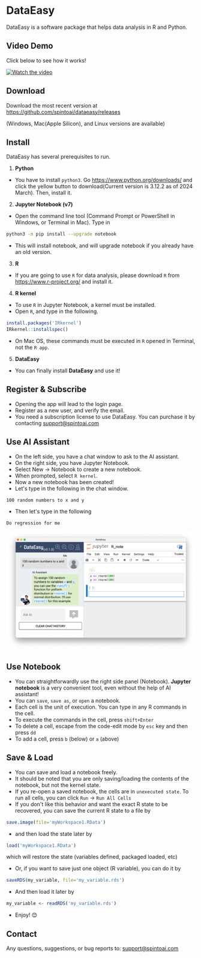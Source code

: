 # DataEasy

DataEasy is a software package that helps data analysis in R and Python.

## Video Demo
Click below to see how it works!

[![Watch the video](https://img.youtube.com/vi/gPMz9_leUpw/maxresdefault.jpg)](https://www.youtube.com/watch?v=gPMz9_leUpw)


## Download

Download the most recent version at
https://github.com/spintoai/dataeasy/releases

(Windows, Mac(Apple Silicon), and Linux versions are available)

## Install

DataEasy has several prerequisites to run.

1. __Python__

- You have to install `python3`. Go https://www.python.org/downloads/
  and click the yellow button to download(Current version is 3.12.2 as of 2024 March). Then, install it.

2. __Jupyter Notebook (v7)__

- Open the command line tool (Command Prompt or PowerShell in Windows, or Terminal in Mac). Type in

```bash
python3 -m pip install --upgrade notebook
```
- This will install notebook, and will upgrade notebook if you already have an old version.

3. __R__

- If you are going to use `R` for data analysis, please download `R` from https://www.r-project.org/ and install it.

4. __R kernel__

- To use `R` in Jupyter Notebook, a kernel must be installed.
- Open `R`, and type in the following.

```R
install.packages('IRkernel')
IRkernel::installspec()
```

- On Mac OS, these commands must be executed in `R` opened in Terminal, not the `R app`.

5. __DataEasy__

- You can finally install __DataEasy__ and use it!

## Register & Subscribe

- Opening the app will lead to the login page.
- Register as a new user, and verify the email.
- You need a subscription license to use DataEasy. You can purchase it by contacting support@spintoai.com


## Use AI Assistant

- On the left side, you have a chat window to ask to the AI assistant.
- On the right side, you have Jupyter Notebook.
- Select New -> Notebook to create a new notebook.
- When prompted, select `R kernel`.
- Now a new notebook has been created!
- Let's type in the following in the chat window.

```
100 random numbers to x and y
```

- Then let's type in the following

```
Do regression for me
```

![Screenshot](https://github.com/spintoai/dataeasy/blob/main/asset/screenshot1.png)


## Use Notebook

- You can straightforwardly use the right side panel (Notebook). __Jupyter notebook__ is a very convenient tool, even without the help of AI assistant!
- You can `save`, `save as`, or `open` a notebook.
- Each cell is the unit of execution. You can type in any R commands in the cell.
- To execute the commands in the cell, press `shift+Enter`
- To delete a cell, escape from the code-edit mode by `esc` key and then press `dd`
- To add a cell, press `b` (below) or `a` (above)

## Save & Load

- You can save and load a notebook freely.
- It should be noted that you are only saving/loading the contents of the notebook, but not the kernel state. 
- If you re-open a saved notebook, the cells are in `unexecuted state`. To run all cells, you can click `Run` -> `Run All Cells`
- If you don't like this behavior and want the exact R state to be recovered, you can save the current R state to a file by
```R
save.image(file='myWorkspace1.RData')
```
- and then load the state later by
```R
load('myWorkspace1.RData')
```
which will restore the state (variables defined, packaged loaded, etc)
- Or, if you want to save just one object (R variable), you can do it by
```R
saveRDS(my_variable, file='my_variable.rds')
```
- And then load it later by
```R
my_variable <- readRDS('my_variable.rds')
```

- Enjoy! 😊

## Contact

Any questions, suggestions, or bug reports to:
support@spintoai.com
